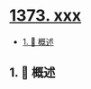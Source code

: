 # [1373. xxx](https://github.com/Tdahuyou/TNotes.leetcode/tree/main/notes/1373.%20xxx)

<!-- region:toc -->

- [1. 📝 概述](#1--概述)

<!-- endregion:toc -->

## 1. 📝 概述
